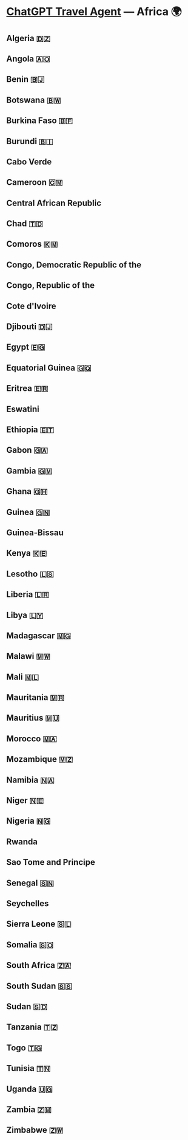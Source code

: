 # [ChatGPT Travel Agent](https://chat.openai.com/) — Africa 🌍  
## Algeria 🇩🇿 
## Angola 🇦🇴 
## Benin 🇧🇯 
## Botswana 🇧🇼 
## Burkina Faso 🇧🇫
## Burundi 🇧🇮 
## Cabo Verde
## Cameroon 🇨🇲 
## Central African Republic
## Chad 🇹🇩 
## Comoros 🇰🇲 
## Congo, Democratic Republic of the
## Congo, Republic of the
## Cote d'Ivoire
## Djibouti 🇩🇯 
## Egypt 🇪🇬 
## Equatorial Guinea 🇬🇶 
## Eritrea 🇪🇷 
## Eswatini
## Ethiopia 🇪🇹 
## Gabon 🇬🇦 
## Gambia 🇬🇲 
## Ghana 🇬🇭 
## Guinea 🇬🇳 
## Guinea-Bissau
## Kenya 🇰🇪 
## Lesotho 🇱🇸 
## Liberia 🇱🇷 
## Libya 🇱🇾 
## Madagascar 🇲🇬 
## Malawi 🇲🇼 
## Mali 🇲🇱 
## Mauritania 🇲🇷 
## Mauritius 🇲🇺 
## Morocco 🇲🇦 
## Mozambique 🇲🇿 
## Namibia 🇳🇦 
## Niger 🇳🇪 
## Nigeria 🇳🇬 
## Rwanda
## Sao Tome and Principe
## Senegal 🇸🇳 
## Seychelles
## Sierra Leone 🇸🇱 
## Somalia 🇸🇴 
## South Africa 🇿🇦 
## South Sudan 🇸🇸 
## Sudan 🇸🇩 
## Tanzania 🇹🇿 
## Togo 🇹🇬 
## Tunisia 🇹🇳 
## Uganda 🇺🇬 
## Zambia 🇿🇲 
## Zimbabwe 🇿🇼 
